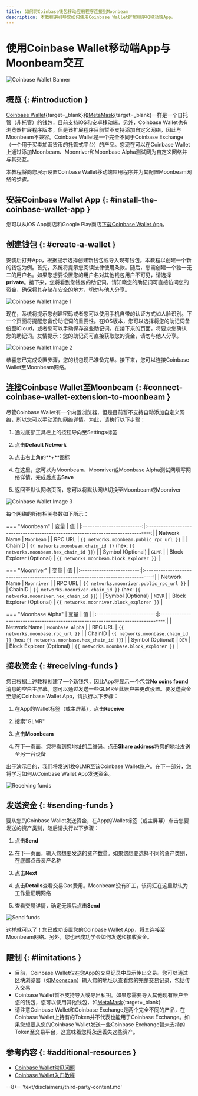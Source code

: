 ```yaml
---
title: 如何将Coinbase钱包移动应用程序连接到Moonbeam
description: 本教程讲引导您如何使用Coinbase Wallet扩展程序和移动端App。
---
```


# 使用Coinbase Wallet移动端App与Moonbeam交互

![Coinbase Wallet Banner](/images/tokens/connect/coinbase-wallet/coinbase-wallet-banner.png)

## 概览 {: #introduction }

[Coinbase Wallet](https://wallet.coinbase.com/?_branch_match_id=977295450874474909&_branch_referrer=H4sIAAAAAAAAA8soKSkottLXT8%2FXS07SLddLzs%2FVD8%2FJynFKSy02zE4CAFZ0JzQfAAAA){target=_blank}和[MetaMask](/tokens/connect/metamask/){target=_blank}一样是一个自托管（非托管）的钱包，目前支持iOS和安卓移动端。另外，Coinbase Wallet也有浏览器扩展程序版本，但是该扩展程序目前暂不支持添加自定义网络，因此与Moonbeam不兼容。Coinbase Wallet是一个完全不同于Coinbase Exchange（一个用于买卖加密货币的托管式平台）的产品。您现在可以在Coinbase Wallet上通过添加Moonbeam、Moonriver和Moonbase Alpha测试网为自定义网络并与其交互。

本教程将向您展示设置Coinbase Wallet移动端应用程序并为其配置Moonbeam网络的步骤。

## 安装Coinbase Wallet App {: #install-the-coinbase-wallet-app }

您可以从iOS App商店和Google Play商店[下载Coinbase Wallet App](https://wallet.coinbase.com/?_branch_match_id=977295450874474909&_branch_referrer=H4sIAAAAAAAAA8soKSkottLXT8%2FXS07SLddLzs%2FVD8%2FJynFKSy02zE4CAFZ0JzQfAAAA)。

## 创建钱包 {: #create-a-wallet }

安装后打开App，根据提示选择创建新钱包或导入现有钱包。本教程以创建一个新的钱包为例。首先，系统将提示您阅读法律使用条款。随后，您需创建一个独一无二的用户名。如果您想要设置您的用户名对其他钱包用户不可见，请选择**private**。接下来，您将看到您钱包的助记词。请知晓您的助记词可直接访问您的资金，确保将其存储在安全的地方，切勿与他人分享。

![Coinbase Wallet Image 1](/images/tokens/connect/coinbase-wallet/coinbase-wallet-1.png)

现在，系统将提示您创建密码或者您可以使用手机自带的认证方式如人脸识别。下一个页面将提醒您备份助记词的重要性。在iOS版本，您可以选择将您的助记词备份至iCloud，或者您可以手动保存这些助记词。在接下来的页面，将要求您确认您的助记词。友情提示：您的助记词可直接获取您的资金，请勿与他人分享。

![Coinbase Wallet Image 2](/images/tokens/connect/coinbase-wallet/coinbase-wallet-2.png)

恭喜您已完成设置步骤，您的钱包现已准备完毕。接下来，您可以连接Coinbase Wallet至Moonbeam网络。

## 连接Coinbase Wallet至Moonbeam {: #connect-coinbase-wallet-extension-to-moonbeam }

尽管Coinbase Wallet有一个内置浏览器，但是目前暂不支持自动添加自定义网络，所以您可以手动添加网络详情。为此，请执行以下步骤：

 1. 通过底部工具栏上的按钮导向至Settings标签

 2. 点击**Default Network**

 3. 点击右上角的**+**图标

 4. 在这里，您可以为Moonbeam、Moonriver或Moonbase Alpha测试网填写网络详情。完成后点击**Save**

 5. 返回至默认网络页面，您可以将默认网络切换至Moonbeam或Moonriver

![Coinbase Wallet Image 3](/images/tokens/connect/coinbase-wallet/coinbase-wallet-3.png)

每个网络的所有相关参数如下所示：

=== "Moonbeam"
    |         变量          |                                      值                                       |
    |:-------------------------:|:--------------------------------------------------------------------------------:|
    |       Network Name        |                                    `Moonbeam`                                    |
    |          RPC URL          |                        `{{ networks.moonbeam.public_rpc_url }}`                           |
    |          ChainID          | `{{ networks.moonbeam.chain_id }}` (hex: `{{ networks.moonbeam.hex_chain_id }}`) |
    |     Symbol (Optional)     |                                      `GLMR`                                      |
    | Block Explorer (Optional) |                     `{{ networks.moonbeam.block_explorer }}`                     |

=== "Moonriver"
    |         变量          |                                       值                                        |
    |:-------------------------:|:----------------------------------------------------------------------------------:|
    |       Network Name        |                                    `Moonriver`                                     |
    |          RPC URL          |                         `{{ networks.moonriver.public_rpc_url }}`                         |
    |          ChainID          | `{{ networks.moonriver.chain_id }}` (hex: `{{ networks.moonriver.hex_chain_id }}`) |
    |     Symbol (Optional)     |                                       `MOVR`                                       |
    | Block Explorer (Optional) |                     `{{ networks.moonriver.block_explorer }}`                      |

=== "Moonbase Alpha"
    |         变量          |                                      值                                       |
    |:-------------------------:|:--------------------------------------------------------------------------------:|
    |       Network Name        |                                 `Moonbase Alpha`                                 |
    |          RPC URL          |                        `{{ networks.moonbase.rpc_url }}`                         |
    |          ChainID          | `{{ networks.moonbase.chain_id }}` (hex: `{{ networks.moonbase.hex_chain_id }}`) |
    |     Symbol (Optional)     |                                      `DEV`                                       |
    | Block Explorer (Optional) |                     `{{ networks.moonbase.block_explorer }}`                     |

## 接收资金 {: #receiving-funds }

您已根据上述教程创建了一个新钱包，因此App将显示一个包含**No coins found**消息的空白主屏幕。您可以通过发送一些GLMR至此账户来更改设置。要发送资金至您的Coinbase Wallet App，请执行以下步骤：

 1. 在App的Wallet标签（或主屏幕），点击**Receive**

 2. 搜索"GLMR"

 3. 点击**Moonbeam** 

  4. 在下一页面，您将看到您地址的二维码。点击**Share address**将您的地址发送至另一台设备

出于演示目的，我们将发送1枚GLMR至该Coinbase Wallet账户。在下一部分，您将学习如何从Coinbase Wallet App发送资金。

![Receiving funds](/images/tokens/connect/coinbase-wallet/coinbase-wallet-4.png)

## 发送资金 {: #sending-funds }

要从您的Coinbase Wallet发送资金，在App的Wallet标签（或主屏幕）点击您要发送的资产类别，随后请执行以下步骤：

 1. 点击**Send**

 2. 在下一页面，输入您想要发送的资产数量。如果您想要选择不同的资产类别，在底部点击资产名称

 3. 点击**Next**

 4. 点击**Details**查看交易Gas费用。Moonbeam没有矿工，该词汇在这里默认为工作量证明网络

  5. 查看交易详情，确定无误后点击**Send**

![Send funds](/images/tokens/connect/coinbase-wallet/coinbase-wallet-5.png)

这样就可以了！您已成功设置您的Coinbase Wallet App，将其连接至Moonbeam网络。另外，您也已成功学会如何发送和接收资金。


## 限制 {: #limitations }

 - 目前，Coinbase Wallet仅在您App的交易记录中显示传出交易。您可以通过区块浏览器（如[Moonscan](https://moonscan.io/)）输入您的地址以查看您的完整交易记录，包括传入交易
 - Coinbase Wallet暂不支持导入或导出私钥。如果您需要导入其他现有账户至您的钱包，您可以使用其他钱包，如[MetaMask](/tokens/connect/metamask/){target=_blank}
 - 请注意Coinbase Wallet和Coinbase Exchange是两个完全不同的产品，在Coinbase Wallet上持有的Token并不代表也能用于Coinbase Exchange。如果您想要从您的Coinbase Wallet发送一些Coinbase Exchange暂未支持的Token至交易平台，这意味着您将永远丢失这些资产。

## 参考内容 {: #additional-resources }

 - [Coinbase Wallet常见问题](https://wallet.coinbase.com/faq/)
 - [Coinbase Wallet入门教程](https://www.coinbase.com/wallet/getting-started-mobile)

 --8<-- 'text/disclaimers/third-party-content.md'